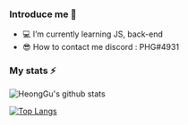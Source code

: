 ### Introduce me 👋

- 💻  I’m currently learning JS, back-end  
- 😎  How to contact me discord : PHG#4931

### My stats ⚡
![HeongGu's github stats](https://github-readme-stats.vercel.app/api?username=HyeongGu0401&show_icons=true&theme=solarized-light)


[![Top Langs](https://github-readme-stats.vercel.app/api/top-langs/?username=HyeongGu0401&layout=compact)](https://github.com/HyeongGu0401/github-readme-stats)
